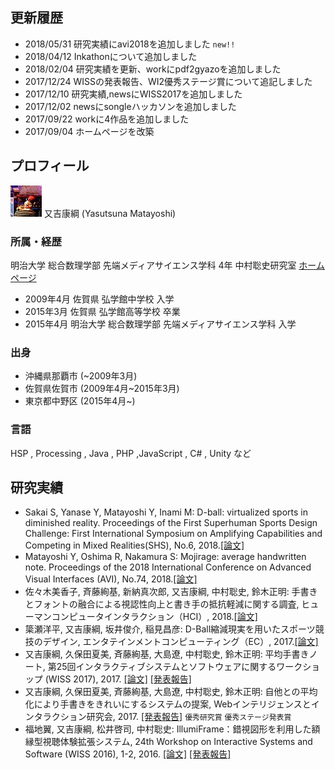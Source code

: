 ## 更新履歴
- 2018/05/31  研究実績にavi2018を追加しました `new!!`
- 2018/04/12  Inkathonについて追加しました
- 2018/02/04  研究実績を更新、workにpdf2gyazoを追加しました
- 2017/12/24  WISSの発表報告、WI2優秀ステージ賞について追記しました
- 2017/12/10  研究実績,newsにWISS2017を追加しました
- 2017/12/02  newsにsongleハッカソンを追加しました
- 2017/09/22  workに4作品を追加しました
- 2017/09/04  ホームページを改築

## プロフィール
![matatsuna](img/matatsuna.jpg)
又吉康綱 (Yasutsuna Matayoshi)

### 所属・経歴
明治大学 総合数理学部 先端メディアサイエンス学科 4年
中村聡史研究室 [ホームページ](http://nkmr-lab.org/)

- 2009年4月 佐賀県 弘学館中学校 入学
- 2015年3月 佐賀県 弘学館高等学校 卒業
- 2015年4月 明治大学 総合数理学部 先端メディアサイエンス学科 入学

### 出身
- 沖縄県那覇市 (~2009年3月)
- 佐賀県佐賀市 (2009年4月~2015年3月)
- 東京都中野区 (2015年4月~)

### 言語
HSP , Processing , Java , PHP  ,JavaScript , C# , Unity など

## 研究実績
- Sakai S, Yanase Y, Matayoshi Y, Inami M: D-ball: virtualized sports in diminished reality. Proceedings of the First Superhuman Sports Design Challenge: First International Symposium on Amplifying Capabilities and Competing in Mixed Realities(SHS), No.6, 2018.[[論文]](https://dl.acm.org/citation.cfm?id=3210305)
- Matayoshi Y, Oshima R, Nakamura S: Mojirage: average handwritten note. Proceedings of the 2018 International Conference on Advanced Visual Interfaces (AVI), No.74, 2018.[[論文]](https://dl.acm.org/citation.cfm?id=3206573)
- 佐々木美香子, 斉藤絢基, 新納真次郎, 又吉康綱, 中村聡史, 鈴木正明: 手書きとフォントの融合による視認性向上と書き手の抵抗軽減に関する調査, ヒューマンコンピュータインタラクション（HCI）, 2018.[[論文]](https://ipsj.ixsq.nii.ac.jp/ej/?action=pages_view_main&active_action=repository_view_main_item_detail&item_id=185434&item_no=1&page_id=13&block_id=8)
- 簗瀬洋平, 又吉康綱, 坂井俊介, 稲見昌彦: D-Ball縮減現実を用いたスポーツ競技のデザイン, エンタテインメントコンピューティング（EC）, 2017.[[論文]](https://ipsj.ixsq.nii.ac.jp/ej/index.php?active_action=repository_view_main_item_detail&page_id=13&block_id=8&item_id=185082&item_no=1)
- 又吉康綱, 久保田夏美, 斉藤絢基, 大島遼, 中村聡史, 鈴木正明: 平均手書きノート, 第25回インタラクティブシステムとソフトウェアに関するワークショップ (WISS 2017), 2017. [[論文]](http://www.wiss.org/WISS2017Proceedings/oral/21.pdf) [[発表報告]](http://nkmr-lab.org/news/wiss2017_mojirage_matatsuna.html)
- 又吉康綱, 久保田夏美, 斉藤絢基, 大島遼, 中村聡史, 鈴木正明: 自他との平均化により手書きをきれいにするシステムの提案, Webインテリジェンスとインタラクション研究会, 2017. [[発表報告]](http://nkmr-lab.org/news/arg-wi2-mojirage-matayoshi.html) `優秀研究賞` `優秀ステージ発表賞`
- 福地翼, 又吉康綱, 松井啓司, 中村聡史: IllumiFrame：錯視図形を利用した額縁型視聴体験拡張システム, 24th Workshop on Interactive Systems and Software (WISS 2016), 1-2, 2016. [[論文]](http://www.wiss.org/WISS2016Proceedings/demo/2-A17.pdf) [[発表報告]](http://nkmr-lab.org/news/wiss2016_illumiframe_fukuchi.html)